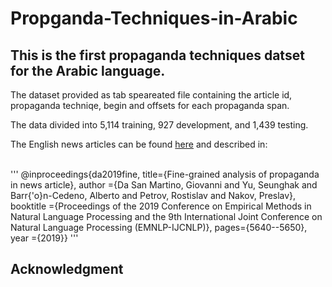 # Propganda-Techniques-in-Arabic
## This is the first propaganda techniques datset for the Arabic language. 

The dataset provided as tab speareated file containing the article id, propaganda techniqe, begin and offsets for each propaganda span.<br> 

The data divided into 5,114 training, 927 development, and 1,439 testing.<br>

The English news articles can be found [here](https://propaganda.qcri.org/fine-grained-propaganda-emnlp.html) and described in: <br><br>

''' @inproceedings{da2019fine,
  title={Fine-grained analysis of propaganda in news article},
  author ={Da San Martino, Giovanni and Yu, Seunghak and Barr{'o}n-Cedeno, Alberto and Petrov, Rostislav and Nakov, Preslav},
  booktitle ={Proceedings of the 2019 Conference on Empirical Methods in Natural Language Processing and the 9th International Joint Conference on Natural Language Processing (EMNLP-IJCNLP)},
  pages={5640--5650},
  year ={2019}} '''

## Acknowledgment
